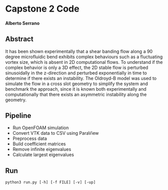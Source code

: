 # Capstone 2 Code #
#### Alberto Serrano ####

## Abstract ##
It has been shown experimentally that a shear banding flow along a 90 degree microfluidic bend exhibits complex behaviours such as a fluctuating vortex size, which is absent in 2D computational flows. To understand if the complex behavior is only a 3D effect, the 2D stable flow is perturbed sinusoidally in the z-direction and perturbed exponentially in time to determine if there exists an instability. The Oldroyd-B model was used to simulate the flow in a cross slot geometry to simplify the system and benchmark the approach, since it is known both experimentally and computationally that there exists an asymmetric instability along the geometry.

## Pipeline ##
+ Run OpenFOAM simulation
+ Convert VTK data to CSV using ParaView
+ Preprocess data
+ Build coefficient matrices
+ Remove infinite eigenvalues
+ Calculate largest eigenvalues

## Run ##
`python3 run.py [-h] [-f FILE] [-v] [-up]`
